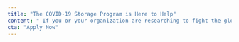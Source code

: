 ```yaml
---
title: "The COVID-19 Storage Program is Here to Help"
content: " If you or your organization are researching to fight the global pandemic, Storj Labs is providing a year of free cloud storage and bandwidth on Tardigrade, and committed to providing over 5 PB of data storage towards COVID-19 research."
cta: "Apply Now"
---
```

